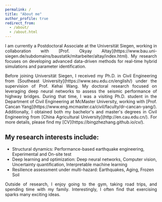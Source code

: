 ```yaml
---
permalink: /
title: "About me"
author_profile: true
redirect_from: 
  - /about/
  - /about.html
---
```


<p align="justify">
I am currently a Postdoctoral Associate at the Universität Siegen, working in collaboration with [Prof. Okyay Altay](https://www.bau.uni-siegen.de/subdomains/baustatik/mitarbeiter/altay/index.html). My research focuses on developing advanced data-driven methods for real-time hybrid simulations and parameter identification.
</p>

<p align="justify">
Before joining Universität Siegen, I received my Ph.D. in Civil Engineering from [Southeast University](https://www.seu.edu.cn/english/) under the supervision of Prof. Kehai Wang. My doctoral research focused on leveraging deep neural networks to assess the seismic performance of highway bridges. During that time, I was a visiting Ph.D. student in the Department of Civil Engineering at McMaster University, working with [Prof. Cancan Yang](https://www.eng.mcmaster.ca/civil/faculty/dr-cancan-yang/). Additionally, I obtained both my bachelor's and master's degrees in Civil Engineering from [China Agricultural University](http://en.cau.edu.cn/). For more details, please find my [CV](https://bingzhezhang.github.io/cv/).
</p>

## My research interests include:
* Structural dynamics: Performance-based earthquake engineering, Experimental and On-site test
* Deep learning and optimization: Deep neural networks, Computer vision, Uncertainty quantification, Interpretable machine learning 
* Resilience assessment under multi-hazard: Earthquakes, Aging, Frozen Soil  

<p align="justify">
Outside of research, I enjoy going to the gym, taking road trips, and spending time with my family. Interestingly, I often find that exercising sparks many exciting ideas.
</p>
